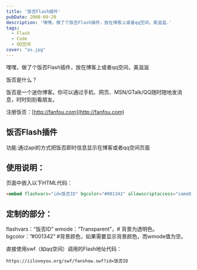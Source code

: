 ```yaml
---
title: '饭否Flash插件'
pubDate: 2008-09-20
description: '嘿嘿，做了个饭否Flash插件，放在博客上或者qq空间，美滋滋.'
tags:
  - Flash
  - Code
  - QQ空间
cover: "as.jpg"
---
```




嘿嘿，做了个饭否Flash插件，放在博客上或者qq空间，美滋滋

饭否是什么？

饭否是一个迷你博客。你可以通过手机、网页、MSN/GTalk/QQ随时随地发消息，时时刻刻看朋友。

注册饭否：[http://fanfou.com](http://fanfou.com)

## 饭否Flash插件

功能:通过api的方式把饭否即时信息显示在博客或者qq空间页面

## 使用说明：

页面中嵌入以下HTML代码：

```html
<embed flashvars="id=饭否ID" bgcolor="#001342" allowscriptaccess="sameDomain" wmode="Transparent" height="130" loop="false" menu="false" name="FanShow" pluginspage="http://www.macromedia.com/go/getflashplayer" quality="high" src="https://iiloveyou.org/swf/fanshow.swf" mce_src="https://iiloveyou.org/swf/fanshow.swf" type="application/x-shockwave-flash" width="335"/>
```

## 定制的部分：

flashvars：“饭否ID”
wmode：”Transparent”，# 背景为透明色。
bgcolor：”#001342” #背景颜色，如果需要显示背景颜色，而wmode值为空。


直接使用swf（如qq空间）调用的Flash地址代码：
```
https://iiloveyou.org/swf/fanshow.swf?id=饭否ID
```